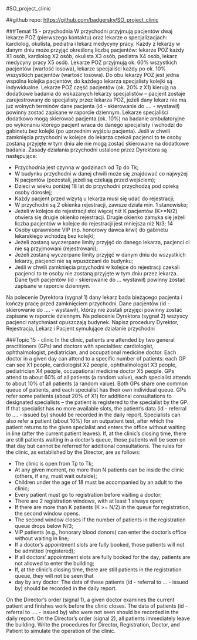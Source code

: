#SO_project_clinic 

##github repo: https://github.com/badgersky/SO_project_clinic

###Temat 15 - przychodnia
W przychodni przyjmują pacjentów dwaj lekarze POZ (pierwszego kontaktu) oraz lekarze o
specjalizacjach: kardiolog, okulista, pediatra i lekarz medycyny pracy. Każdy z lekarzy w danym dniu
może przyjąć określoną liczbę pacjentów: lekarze POZ każdy X1 osób, kardiolog X2 osób, okulista
X3 osób, pediatra X4 osób, lekarz medycyny pracy X5 osób. Lekarze POZ przyjmują ok. 60%
wszystkich pacjentów (wartość losowa), lekarze specjaliści każdy po ok. 10% wszystkich pacjentów
(wartość losowa). Do obu lekarzy POZ jest jedna wspólna kolejka pacjentów, do każdego lekarza
specjalisty kolejki są indywidualne.
Lekarze POZ część pacjentów (ok. 20% z X1) kierują na dodatkowe badania do wskazanych lekarzy
specjalistów – pacjent zostaje zarejestrowany do specjalisty przez lekarza POZ, jeżeli dany lekarz nie
ma już wolnych terminów dane pacjenta (id - skierowanie do …. - wystawił) powinny zostać zapisane
w raporcie dziennym. Lekarze specjaliści dodatkowo mogą skierować pacjenta (ok. 10%) na badanie
ambulatoryjne po wykonaniu którego pacjent wraca do danego specjalisty i wchodzi do gabinetu bez
kolejki (po uprzednim wyjściu pacjenta). Jeśli w chwili zamknięcia przychodni w kolejce do lekarza
czekali pacjenci to te osoby zostaną przyjęte w tym dniu ale nie mogą zostać skierowane na
dodatkowe badania.
Zasady działania przychodni ustalone przez Dyrektora są następujące:
- Przychodnia jest czynna w godzinach od Tp do Tk;
- W budynku przychodni w danej chwili może się znajdować co najwyżej N pacjentów
(pozostali, jeżeli są czekają przed wejściem);
- Dzieci w wieku poniżej 18 lat do przychodni przychodzą pod opieką osoby dorosłej;
- Każdy pacjent przed wizytą u lekarza musi się udać do rejestracji;
- W przychodni są 2 okienka rejestracji, zawsze działa min. 1 stanowisko;
- Jeżeli w kolejce do rejestracji stoi więcej niż K pacjentów (K>=N/2) otwiera się drugie okienko
rejestracji. Drugie okienko zamyka się jeżeli liczba pacjentów w kolejce do rejestracji jest
mniejsza niż N/3;
14
- Osoby uprawnione VIP (np. honorowy dawca krwi) do gabinetu lekarskiego wchodzą bez
kolejki;
- Jeżeli zostaną wyczerpane limity przyjęć do danego lekarza, pacjenci ci nie są przyjmowani
(rejestrowani);
- Jeżeli zostaną wyczerpane limity przyjęć w danym dniu do wszystkich lekarzy, pacjenci nie
są wpuszczani do budynku;
- Jeśli w chwili zamknięcia przychodni w kolejce do rejestracji czekali pacjenci to te osoby nie
zostaną przyjęte w tym dniu przez lekarza. Dane tych pacjentów (id - skierowanie do …
wystawił) powinny zostać zapisane w raporcie dziennym.

Na polecenie Dyrektora (sygnał 1) dany lekarz bada bieżącego pacjenta i kończy pracę przed
zamknięciem przychodni. Dane pacjentów (id - skierowanie do …. - wystawił), którzy nie zostali
przyjęci powinny zostać zapisane w raporcie dziennym.
Na polecenie Dyrektora (sygnał 2) wszyscy pacjenci natychmiast opuszczają budynek.
Napisz procedury Dyrektor, Rejestracja, Lekarz i Pacjent symulujące działanie przychodni

###Topic 15 - clinic
In the clinic, patients are attended by two general practitioners (GPs) and doctors with specialties:
cardiologist, ophthalmologist, pediatrician, and occupational medicine doctor. Each doctor in a given
day can attend to a specific number of patients: each GP can see X1 people, cardiologist X2 people,
ophthalmologist X3 people, pediatrician X4 people, occupational medicine doctor X5 people. GPs attend to
about 60% of all patients (a random value), each specialist attends to about 10% of all patients (a random value).
Both GPs share one common queue of patients, and each specialist has their own individual queue.
GPs refer some patients (about 20% of X1) for additional consultations to designated specialists – the patient
is registered to the specialist by the GP. If that specialist has no more available slots, the patient’s
data (id - referral to …. - issued by) should be recorded in the daily report. Specialists can also refer
a patient (about 10%) for an outpatient test, after which the patient returns to the given specialist and 
enters the office without waiting in line (after the current patient leaves). If, at the clinic’s closing
time, there are still patients waiting in a doctor’s queue, those patients will be seen on that day but
cannot be referred for additional consultations.
The rules for the clinic, as established by the Director, are as follows:
- The clinic is open from Tp to Tk;
- At any given moment, no more than N patients can be inside the clinic (others, if any, must wait outside);
- Children under the age of 18 must be accompanied by an adult to the clinic;
- Every patient must go to registration before visiting a doctor;
- There are 2 registration windows, with at least 1 always open;
- If there are more than K patients (K >= N/2) in the queue for registration, the second window opens.
- The second window closes if the number of patients in the registration queue drops below N/3;
- VIP patients (e.g., honorary blood donors) can enter the doctor’s office without waiting in line;
- If a doctor’s appointment slots are fully booked, those patients will not be admitted (registered);
- If all doctors’ appointment slots are fully booked for the day, patients are not allowed to enter the building;
- If, at the clinic’s closing time, there are still patients in the registration queue, they will not be seen that
- day by any doctor. The data of these patients (id - referral to … - issued by) should be recorded in the daily report.

On the Director’s order (signal 1), a given doctor examines the current patient and finishes work before the clinic
closes. The data of patients (id - referral to …. - issued by) who were not seen should be recorded in the daily report.
On the Director’s order (signal 2), all patients immediately leave the building.
Write the procedures for Director, Registration, Doctor, and Patient to simulate the operation of the clinic.
